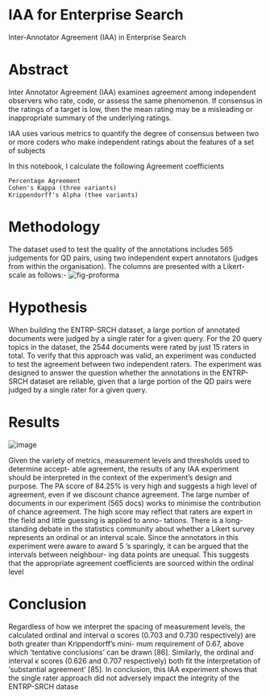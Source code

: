 # IAA for Enterprise Search
Inter-Annotator Agreement (IAA) in Enterprise Search

# Abstract
Inter Annotator Agreement (IAA) examines agreement among independent observers who
rate, code, or assess the same phenomenon. If consensus in the ratings of a target is low, then
the mean rating may be a misleading or inappropriate summary of the underlying ratings.

IAA uses various metrics to quantify the degree of consensus between two or more coders
who make independent ratings about the features of a set of subjects

In this notebook, I calculate the following Agreement coefficients

    Percentage Agreement
    Cohen's Kappa (three variants)
    Krippendorff's Alpha (thee variants)
    
 
# Methodology
The dataset used to test the quality of the annotations includes 565 judgements for QD pairs, using two independent expert annotators (judges from within the organisation). The columns are presented with a Likert-scale as follows:-
![fig-proforma](https://github.com/ColinDaly75/IAA/assets/51714656/e8d14914-fc20-4ca8-9a94-59586e2f272c)


# Hypothesis
When building the ENTRP-SRCH dataset, a large portion of annotated documents were
judged by a single rater for a given query. For the 20 query topics in the dataset, the 2544
documents were rated by just 15 raters in total. To verify that this approach was valid,
an experiment was conducted to test the agreement between two independent raters. The
experiment was designed to answer the question whether the annotations in the ENTRP-
SRCH dataset are reliable, given that a large portion of the QD pairs were judged by a single
rater for a given query.


# Results

![image](https://github.com/ColinDaly75/IAA/assets/51714656/7ec7ed2d-3627-48bd-bcb3-4c0dfe7d4074)

Given the variety of metrics, measurement levels and thresholds used to determine accept-
able agreement, the results of any IAA experiment should be interpreted in the context of the
experiment’s design and purpose. The PA score of 84.25% is very high and suggests a high
level of agreement, even if we discount chance agreement. The large number of documents
in our experiment (565 docs) works to minimise the contribution of chance agreement. The
high score may reflect that raters are expert in the field and little guessing is applied to anno-
tations. There is a long-standing debate in the statistics community about whether a Likert
survey represents an ordinal or an interval scale. Since the annotators in this experiment
were aware to award 5 ’s sparingly, it can be argued that the intervals between neighbour-
ing data points are unequal. This suggests that the appropriate agreement coefficients are
sourced within the ordinal level

# Conclusion
Regardless of how we interpret the spacing of measurement levels, the calculated ordinal and
interval α scores (0.703 and 0.730 respectively) are both greater than Krippendorff’s mini-
mum requirement of 0.67, above which ‘tentative conclusions’ can be drawn [86]. Similarly,
the ordinal and interval κ scores (0.626 and 0.707 respectively) both fit the interpretation of
‘substantial agreement’ [85]. In conclusion, this IAA experiment shows that the single rater
approach did not adversely impact the integrity of the ENTRP-SRCH datase

